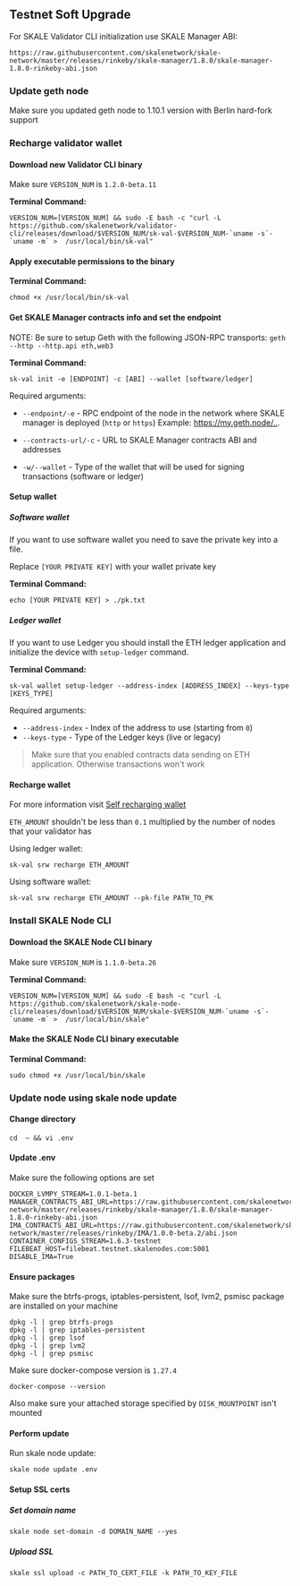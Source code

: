 ## Testnet Soft Upgrade 

For SKALE Validator CLI initialization use SKALE Manager ABI:

`https://raw.githubusercontent.com/skalenetwork/skale-network/master/releases/rinkeby/skale-manager/1.8.0/skale-manager-1.8.0-rinkeby-abi.json`

### Update geth node

Make sure you updated geth node to 1.10.1 version with Berlin hard-fork support

### Recharge validator wallet

#### Download new Validator CLI binary

Make sure `VERSION_NUM` is `1.2.0-beta.11`

**Terminal Command:**

```shell
VERSION_NUM=[VERSION_NUM] && sudo -E bash -c "curl -L https://github.com/skalenetwork/validator-cli/releases/download/$VERSION_NUM/sk-val-$VERSION_NUM-`uname -s`-`uname -m` >  /usr/local/bin/sk-val"
```

#### Apply executable permissions to the binary

**Terminal Command:**

```shell
chmod +x /usr/local/bin/sk-val
```

#### Get SKALE Manager contracts info and set the endpoint

NOTE: Be sure to setup Geth with the following JSON-RPC transports: `geth --http --http.api eth,web3`

**Terminal Command:**

```shell
sk-val init -e [ENDPOINT] -c [ABI] --wallet [software/ledger]
```

Required arguments:

-   `--endpoint/-e` - RPC endpoint of the node in the network where SKALE manager is deployed (`http` or `https`)
                    Example: <https://my.geth.node/..>.

-   `--contracts-url/-c` - URL to SKALE Manager contracts ABI and addresses

-   `-w/--wallet` - Type of the wallet that will be used for signing transactions (software or ledger)

#### Setup wallet

##### Software wallet

If you want to use software wallet you need to save the private key into a file.

Replace `[YOUR PRIVATE KEY]` with your wallet private key

**Terminal Command:**

```shell
echo [YOUR PRIVATE KEY] > ./pk.txt
```

##### Ledger wallet

If you want to use Ledger you should install the ETH ledger application and initialize the device with `setup-ledger` command.

**Terminal Command:**

```shell
sk-val wallet setup-ledger --address-index [ADDRESS_INDEX] --keys-type [KEYS_TYPE]
```

Required arguments:

-   `--address-index` - Index of the address to use (starting from `0`)
-   `--keys-type` - Type of the Ledger keys (live or legacy)

> Make sure that you enabled contracts data sending on ETH application. Otherwise transactions won't work

#### Recharge wallet

For more information visit [Self recharging wallet](/validators/self-recharging-wallets)

`ETH_AMOUNT` shouldn't be less than `0.1` multiplied by the number of nodes that your validator has

Using ledger wallet:

```shell
sk-val srw recharge ETH_AMOUNT
```

Using software wallet:

```shell
sk-val srw recharge ETH_AMOUNT --pk-file PATH_TO_PK
```

### Install SKALE Node CLI

#### Download the SKALE Node CLI binary

Make sure `VERSION_NUM` is `1.1.0-beta.26`

**Terminal Command:**

```shell
VERSION_NUM=[VERSION_NUM] && sudo -E bash -c "curl -L https://github.com/skalenetwork/skale-node-cli/releases/download/$VERSION_NUM/skale-$VERSION_NUM-`uname -s`-`uname -m` >  /usr/local/bin/skale"

```

#### Make the SKALE Node CLI binary executable

**Terminal Command:**

```shell
sudo chmod +x /usr/local/bin/skale
```

### Update node using skale node update

#### Change directory
```shell
cd  ~ && vi .env
```

#### Update .env

Make sure the following options are set

```shell
DOCKER_LVMPY_STREAM=1.0.1-beta.1
MANAGER_CONTRACTS_ABI_URL=https://raw.githubusercontent.com/skalenetwork/skale-network/master/releases/rinkeby/skale-manager/1.8.0/skale-manager-1.8.0-rinkeby-abi.json
IMA_CONTRACTS_ABI_URL=https://raw.githubusercontent.com/skalenetwork/skale-network/master/releases/rinkeby/IMA/1.0.0-beta.2/abi.json
CONTAINER_CONFIGS_STREAM=1.6.3-testnet
FILEBEAT_HOST=filebeat.testnet.skalenodes.com:5001
DISABLE_IMA=True
```

#### Ensure packages

Make sure the btrfs-progs, iptables-persistent, lsof, lvm2, psmisc package are installed on your machine

```shell
dpkg -l | grep btrfs-progs
dpkg -l | grep iptables-persistent
dpkg -l | grep lsof
dpkg -l | grep lvm2
dpkg -l | grep psmisc

```

Make sure docker-compose version is `1.27.4`

```shell
docker-compose --version
```

Also make sure your attached storage specified by `DISK_MOUNTPOINT` isn't mounted

#### Perform update

Run skale node update:
```shell
skale node update .env
```

#### Setup SSL certs

##### Set domain name

```shell
skale node set-domain -d DOMAIN_NAME --yes
```

##### Upload SSL

```shell
skale ssl upload -c PATH_TO_CERT_FILE -k PATH_TO_KEY_FILE
```
